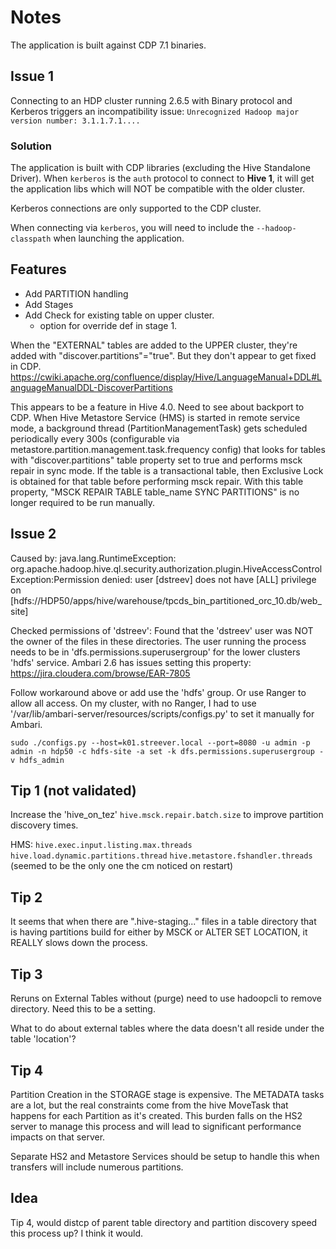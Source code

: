 # Notes

The application is built against CDP 7.1 binaries.

## Issue 1

Connecting to an HDP cluster running 2.6.5 with Binary protocol and Kerberos triggers an incompatibility issue:
`Unrecognized Hadoop major version number: 3.1.1.7.1....`

### Solution

The application is built with CDP libraries (excluding the Hive Standalone Driver).  When `kerberos` is the `auth` protocol to connect to **Hive 1**, it will get the application libs which will NOT be compatible with the older cluster.

Kerberos connections are only supported to the CDP cluster.  

When connecting via `kerberos`, you will need to include the `--hadoop-classpath` when launching the application.     

## Features

- Add PARTITION handling
- Add Stages
- Add Check for existing table on upper cluster.
    - option for override def in stage 1.
    
    
When the "EXTERNAL" tables are added to the UPPER cluster, they're added with "discover.partitions"="true".  But they
don't appear to get fixed in CDP.  https://cwiki.apache.org/confluence/display/Hive/LanguageManual+DDL#LanguageManualDDL-DiscoverPartitions

This appears to be a feature in Hive 4.0.  Need to see about backport to CDP.
When Hive Metastore Service (HMS) is started in remote service mode, a background thread (PartitionManagementTask) gets scheduled periodically every 300s (configurable via metastore.partition.management.task.frequency config) that looks for tables with "discover.partitions" table property set to true and performs msck repair in sync mode. If the table is a transactional table, then Exclusive Lock is obtained for that table before performing msck repair. With this table property, "MSCK REPAIR TABLE table_name SYNC PARTITIONS" is no longer required to be run manually.


## Issue 2

Caused by: java.lang.RuntimeException: org.apache.hadoop.hive.ql.security.authorization.plugin.HiveAccessControlException:Permission denied: user [dstreev] does not have [ALL] privilege on [hdfs://HDP50/apps/hive/warehouse/tpcds_bin_partitioned_orc_10.db/web_site]

Checked permissions of 'dstreev': Found that the 'dstreev' user was NOT the owner of the files in these directories. The user running the process needs to be in 'dfs.permissions.superusergroup' for the lower clusters 'hdfs' service.  Ambari 2.6 has issues setting this property: https://jira.cloudera.com/browse/EAR-7805

Follow workaround above or add use the 'hdfs' group. Or use Ranger to allow all access. On my cluster, with no Ranger, I had to use '/var/lib/ambari-server/resources/scripts/configs.py' to set it manually for Ambari.

`sudo ./configs.py --host=k01.streever.local --port=8080 -u admin -p admin -n hdp50 -c hdfs-site -a set -k dfs.permissions.superusergroup -v hdfs_admin`


## Tip 1 (not validated)

Increase the 'hive_on_tez' `hive.msck.repair.batch.size` to improve partition discovery times.

HMS:
`hive.exec.input.listing.max.threads`
`hive.load.dynamic.partitions.thread`
`hive.metastore.fshandler.threads` (seemed to be the only one the cm noticed on restart)

## Tip 2

It seems that when there are ".hive-staging..." files in a table directory that is having partitions build for either by MSCK or ALTER SET LOCATION, it REALLY slows down the process.

## Tip 3

Reruns on External Tables without (purge) need to use hadoopcli to remove directory.  Need this to be a setting.

What to do about external tables where the data doesn't all reside under the table 'location'?

## Tip 4

Partition Creation in the STORAGE stage is expensive.  The METADATA tasks are a lot, but the real constraints come from the hive MoveTask that happens for each Partition as it's created.  This burden falls on the HS2 server to manage this process and will lead to significant performance impacts on that server.

Separate HS2 and Metastore Services should be setup to handle this when transfers will include numerous partitions.

## Idea

Tip 4, would distcp of parent table directory and partition discovery speed this process up?  I think it would.

